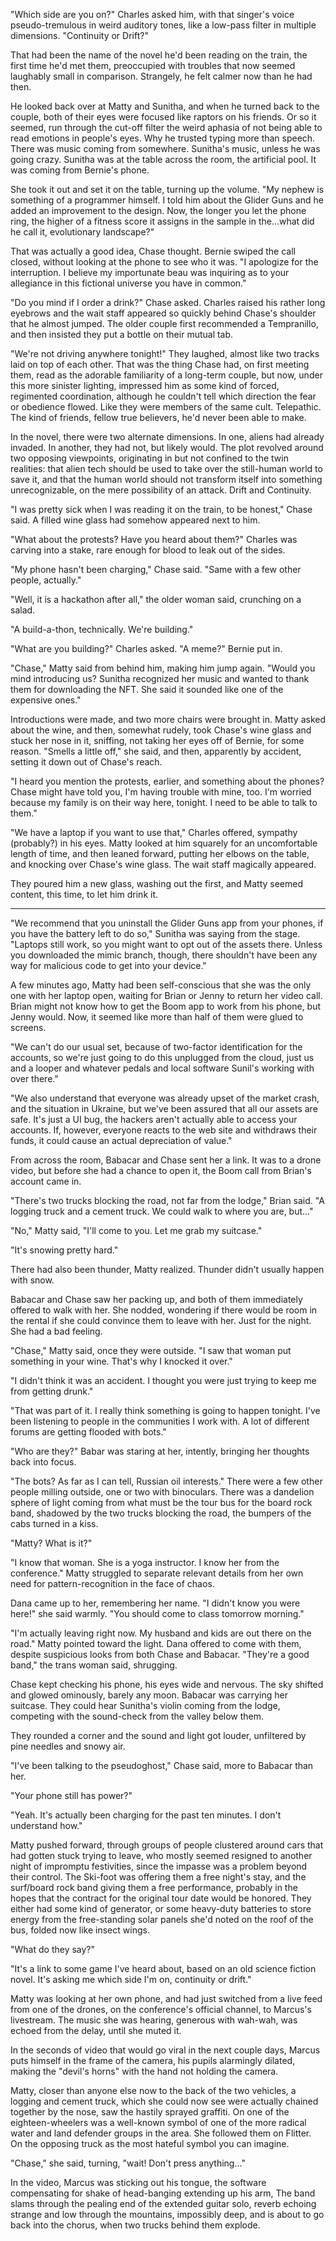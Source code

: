 "Which side are you on?" Charles asked him, with that singer's voice pseudo-tremulous in weird auditory tones, like a low-pass filter in multiple dimensions. "Continuity or Drift?"

That had been the name of the novel he'd been reading on the train, the first time he'd met them, preoccupied with troubles that now seemed laughably small in comparison. Strangely, he felt calmer now than he had then.

He looked back over at Matty and Sunitha, and when he turned back to the couple, both of their eyes were focused like raptors on his friends. Or so it seemed, run through the cut-off filter the weird aphasia of not being able to read emotions in people's eyes. Why he trusted typing more than speech. There was music coming from somewhere. Sunitha's music, unless he was going crazy. Sunitha was at the table across the room, the artificial pool. It was coming from Bernie's phone.

She took it out and set it on the table, turning up the volume. "My nephew is something of a programmer himself. I told him about the Glider Guns and he added an improvement to the design. Now, the longer you let the phone ring, the higher of a fitness score it assigns in the sample in the...what did he call it, evolutionary landscape?"

That was actually a good idea, Chase thought. Bernie swiped the call closed, without looking at the phone to see who it was. "I apologize for the interruption. I believe my importunate beau was inquiring as to your allegiance in this fictional universe you have in common."

"Do you mind if I order a drink?" Chase asked. Charles raised his rather long eyebrows and the wait staff appeared so quickly behind Chase's shoulder that he almost jumped. The older couple first recommended a Tempranillo, and then insisted they put a bottle on their mutual tab.

"We're not driving anywhere tonight!" They laughed, almost like two tracks laid on top of each other. That was the thing Chase had, on first meeting them, read as the adorable familiarity of a long-term couple, but now, under this more sinister lighting, impressed him as some kind of forced, regimented coordination, although he couldn't tell which direction the fear or obedience flowed. Like they were members of the same cult. Telepathic. The kind of friends, fellow true believers, he'd never been able to make.

In the novel, there were two alternate dimensions. In one, aliens had already invaded. In another, they had not, but likely would. The plot revolved around two opposing viewpoints, originating in but not confined to the twin realities: that alien tech should be used to take over the still-human world to save it, and that the human world should not transform itself into something unrecognizable, on the mere possibility of an attack. Drift and Continuity.

"I was pretty sick when I was reading it on the train, to be honest," Chase said. A filled wine glass had somehow appeared next to him.

"What about the protests? Have you heard about them?" Charles was carving into a stake, rare enough for blood to leak out of the sides.

"My phone hasn't been charging," Chase said. "Same with a few other people, actually."

"Well, it is a hackathon after all," the older woman said, crunching on a salad.

"A build-a-thon, technically. We're building."

"What are you building?" Charles asked. "A meme?" Bernie put in.

"Chase," Matty said from behind him, making him jump again. "Would you mind introducing us? Sunitha recognized her music and wanted to thank them for downloading the NFT. She said it sounded like one of the expensive ones."

Introductions were made, and two more chairs were brought in. Matty asked about the wine, and then, somewhat rudely, took Chase's wine glass and stuck her nose in it, sniffing, not taking her eyes off of Bernie, for some reason. "Smells a little off," she said, and then, apparently by accident, setting it down out of Chase's reach.

"I heard you mention the protests, earlier, and something about the phones? Chase might have told you, I'm having trouble with mine, too. I'm worried because my family is on their way here, tonight. I need to be able to talk to them."

"We have a laptop if you want to use that," Charles offered, sympathy (probably?) in his eyes. Matty looked at him squarely for an uncomfortable length of time, and then leaned forward, putting her elbows on the table, and knocking over Chase's wine glass. The wait staff magically appeared.

They poured him a new glass, washing out the first, and Matty seemed content, this time, to let him drink it.

___

"We recommend that you uninstall the Glider Guns app from your phones, if you have the battery left to do so," Sunitha was saying from the stage. "Laptops still work, so you might want to opt out of the assets there. Unless you downloaded the mimic branch, though, there shouldn't have been any way for malicious code to get into your device."

A few minutes ago, Matty had been self-conscious that she was the only one with her laptop open, waiting for Brian or Jenny to return her video call. Brian might not know how to get the Boom app to work from his phone, but Jenny would. Now, it seemed like more than half of them were glued to screens.

"We can't do our usual set, because of two-factor identification for the accounts, so we're just going to do this unplugged from the cloud, just us and a looper and whatever pedals and local software Sunil's working with over there."

"We also understand that everyone was already upset of the market crash, and the situation in Ukraine, but we've been assured that all our assets are safe. It's just a UI bug, the hackers aren't actually able to access your accounts. If, however, everyone reacts to the web site and withdraws their funds, it could cause an actual depreciation of value."

From across the room, Babacar and Chase sent her a link. It was to a drone video, but before she had a chance to open it, the Boom call from Brian's account came in.

"There's two trucks blocking the road, not far from the lodge," Brian said. "A logging truck and a cement truck. We could walk to where you are, but..."

"No," Matty said, "I'll come to you. Let me grab my suitcase."

"It's snowing pretty hard."

There had also been thunder, Matty realized. Thunder didn't usually happen with snow.

Babacar and Chase saw her packing up, and both of them immediately offered to walk with her. She nodded, wondering if there would be room in the rental if she could convince them to leave with her. Just for the night. She had a bad feeling.

"Chase," Matty said, once they were outside. "I saw that woman put something in your wine. That's why I knocked it over."

"I didn't think it was an accident. I thought you were just trying to keep me from getting drunk."

"That was part of it. I really think something is going to happen tonight. I've been listening to people in the communities I work with. A lot of different forums are getting flooded with bots."

"Who are they?" Babar was staring at her, intently, bringing her thoughts back into focus.

"The bots? As far as I can tell, Russian oil interests." There were a few other people milling outside, one or two with binoculars. There was a dandelion sphere of light coming from what must be the tour bus for the board rock band, shadowed by the two trucks blocking the road, the bumpers of the cabs turned in a kiss.

"Matty? What is it?"

"I know that woman. She is a yoga instructor. I know her from the conference." Matty struggled to separate relevant details from her own need for pattern-recognition in the face of chaos.

Dana came up to her, remembering her name. "I didn't know you were here!" she said warmly. "You should come to class tomorrow morning."

"I'm actually leaving right now. My husband and kids are out there on the road." Matty pointed toward the light. Dana offered to come with them, despite suspicious looks from both Chase and Babacar. "They're a good band," the trans woman said, shrugging.

Chase kept checking his phone, his eyes wide and nervous. The sky shifted and glowed ominously, barely any moon. Babacar was carrying her suitcase. They could hear Sunitha's violin coming from the lodge, competing with the sound-check from the valley below them.

They rounded a corner and the sound and light got louder, unfiltered by pine needles and snowy air.

"I've been talking to the pseudoghost," Chase said, more to Babacar than her.

"Your phone still has power?"

"Yeah. It's actually been charging for the past ten minutes. I don't understand how."

Matty pushed forward, through groups of people clustered around cars that had gotten stuck trying to leave, who mostly seemed resigned to another night of impromptu festivities, since the impasse was a problem beyond their control. The Ski-foot was offering them a free night's stay, and the surf/board rock band giving them a free performance, probably in the hopes that the contract for the original tour date would be honored. They either had some kind of generator, or some heavy-duty batteries to store energy from the free-standing solar panels she'd noted on the roof of the bus, folded now like insect wings.

"What do they say?"

"It's a link to some game I've heard about, based on an old science fiction novel. It's asking me which side I'm on, continuity or drift."

Matty was looking at her own phone, and had just switched from a live feed from one of the drones, on the conference's official channel, to Marcus's livestream. The music she was hearing, generous with wah-wah, was echoed from the delay, until she muted it.

In the seconds of video that would go viral in the next couple days, Marcus puts himself in the frame of the camera, his pupils alarmingly dilated, making the "devil's horns" with the hand not holding the camera.

Matty, closer than anyone else now to the back of the two vehicles, a logging and cement truck, which she could now see were actually chained together by the nose, saw the hastily sprayed graffiti. On one of the eighteen-wheelers was a well-known symbol of one of the more radical water and land defender groups in the area. She followed them on Flitter. On the opposing truck as the most hateful symbol you can imagine.

"Chase," she said, turning, "wait! Don't press anything..."

In the video, Marcus was sticking out his tongue, the software compensating for shake of head-banging extending up his arm, The band slams through the pealing end of the extended guitar solo, reverb echoing strange and low through the mountains, impossibly deep, and is about to go back into the chorus, when two trucks behind them explode.
